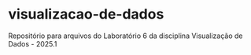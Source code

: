 # visualizacao-de-dados
Repositório para arquivos do Laboratório 6 da disciplina Visualização de Dados - 2025.1
